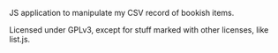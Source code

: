 JS application to manipulate my CSV record of bookish items.

Licensed under GPLv3, except for stuff marked with other licenses, like list.js.
